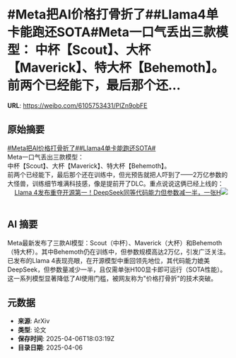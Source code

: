 # #Meta把AI价格打骨折了##LIama4单卡能跑还SOTA#Meta一口气丢出三款模型： 中杯【Scout】、大杯【Maverick】、特大杯【Behemoth】。 前两个已经能下，最后那个还...

**URL**: https://weibo.com/6105753431/PlZn9obFE

## 原始摘要

<a href="https://m.weibo.cn/search?containerid=231522type%3D1%26t%3D10%26q%3D%23Meta%E6%8A%8AAI%E4%BB%B7%E6%A0%BC%E6%89%93%E9%AA%A8%E6%8A%98%E4%BA%86%23&amp;extparam=%23Meta%E6%8A%8AAI%E4%BB%B7%E6%A0%BC%E6%89%93%E9%AA%A8%E6%8A%98%E4%BA%86%23" data-hide=""><span class="surl-text">#Meta把AI价格打骨折了#</span></a><a href="https://m.weibo.cn/search?containerid=231522type%3D1%26t%3D10%26q%3D%23LIama4%E5%8D%95%E5%8D%A1%E8%83%BD%E8%B7%91%E8%BF%98SOTA%23&amp;extparam=%23LIama4%E5%8D%95%E5%8D%A1%E8%83%BD%E8%B7%91%E8%BF%98SOTA%23" data-hide=""><span class="surl-text">#LIama4单卡能跑还SOTA#</span></a><br>Meta一口气丢出三款模型：  <br>中杯【Scout】、大杯【Maverick】、特大杯【Behemoth】。  <br>前两个已经能下，最后那个还在训练中，但光预告就把人吓到了——2万亿参数的大怪兽，训练细节堆满科技感，像是提前开了DLC。重点说说这俩已经上线的： <a href="https://weibo.com/ttarticle/p/show?id=2309405152408073535689" data-hide=""><span class="url-icon"><img style="width: 1rem;height: 1rem" src="https://h5.sinaimg.cn/upload/2015/09/25/3/timeline_card_small_article_default.png" referrerpolicy="no-referrer"></span><span class="surl-text">LIama 4发布重夺开源第一！DeepSeek同等代码能力但参数减一半，一张H</span></a><img style="" src="https://tvax4.sinaimg.cn/large/006Fd7o3gy1i06yzv977lj30rs0fmta3.jpg" referrerpolicy="no-referrer"><br><br>

## AI 摘要

Meta最新发布了三款AI模型：Scout（中杯）、Maverick（大杯）和Behemoth（特大杯）。其中Behemoth仍在训练中，但参数规模高达2万亿，引发广泛关注。已发布的Llama 4表现亮眼，在开源模型中重回领先地位，其代码能力媲美DeepSeek，但参数量减少一半，且仅需单张H100显卡即可运行（SOTA性能）。这一系列模型显著降低了AI使用门槛，被网友称为"价格打骨折"的技术突破。

## 元数据

- **来源**: ArXiv
- **类型**: 论文
- **保存时间**: 2025-04-06T18:03:19Z
- **目录日期**: 2025-04-06

